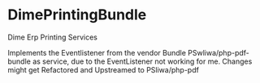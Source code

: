 DimePrintingBundle
==================

Dime Erp Printing Services

Implements the Eventlistener from the vendor Bundle PSwliwa/php-pdf-bundle as service, due to the EventListener not working for me.
Changes might get Refactored and Upstreamed to PSliwa/php-pdf
